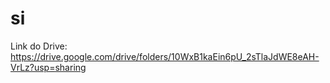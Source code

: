 # si

Link do Drive: <https://drive.google.com/drive/folders/10WxB1kaEin6pU_2sTlaJdWE8eAH-VrLz?usp=sharing>
